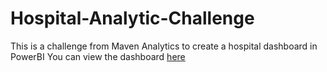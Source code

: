 # Hospital-Analytic-Challenge
This is a challenge from Maven Analytics to create a hospital dashboard in PowerBI
You can view the dashboard [here](https://app.powerbi.com/reportEmbed?reportId=158694e8-6eab-46cf-b395-f7967dc303b9&autoAuth=true&embeddedDemo=true)
